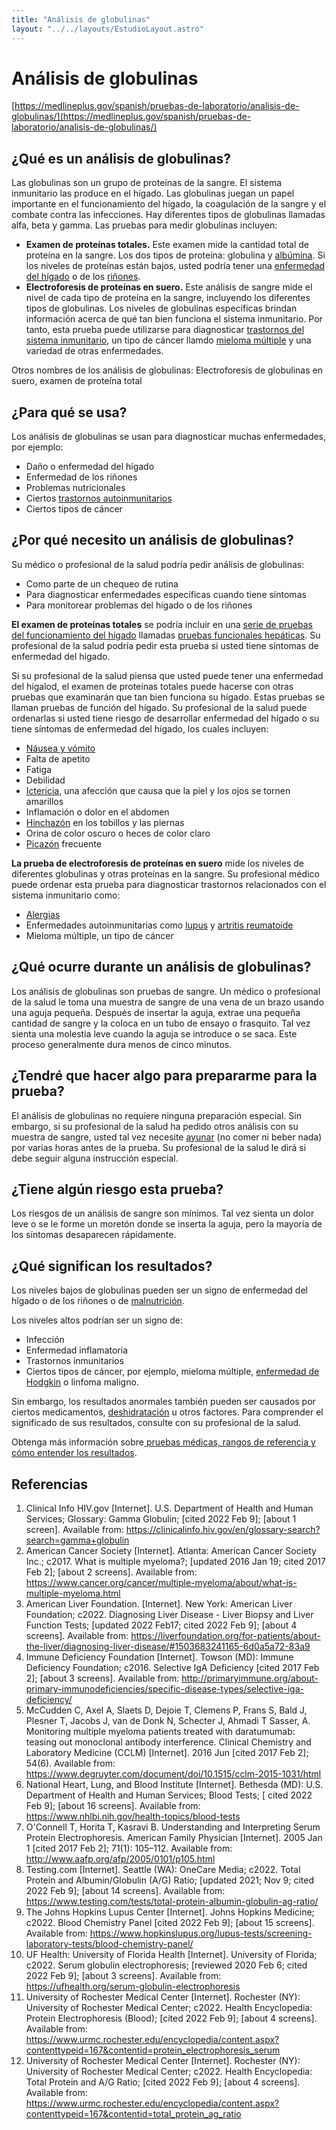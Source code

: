 ```yaml
---
title: "Análisis de globulinas"
layout: "../../layouts/EstudioLayout.astro"
---
```


# Análisis de globulinas

[https://medlineplus.gov/spanish/pruebas-de-laboratorio/analisis-de-globulinas/](https://medlineplus.gov/spanish/pruebas-de-laboratorio/analisis-de-globulinas/)

<h2>¿Qué es un análisis de globulinas?</h2>
<p>Las globulinas son un grupo de proteínas de la sangre. El sistema inmunitario las produce en el hígado. Las globulinas juegan un papel importante en el funcionamiento del hígado, la coagulación de la sangre y el combate contra las infecciones. Hay diferentes tipos de globulinas llamadas alfa, beta y gamma. Las pruebas para medir globulinas incluyen: </p>
<ul>
<li><strong>Examen de proteínas totales.</strong> Este examen mide la cantidad total de proteína en la sangre. Los dos tipos de proteína: globulina y <a data-pid="665" href="https://medlineplus.gov/spanish/pruebas-de-laboratorio/prueba-de-albumina-en-la-sangre/">albúmina</a>. Si los niveles de proteínas están bajos, usted podría tener una <a data-tid="2009" href="https://medlineplus.gov/spanish/liverdiseases.html">enfermedad del hígado</a> o de los <a data-tid="1989" href="https://medlineplus.gov/spanish/kidneydiseases.html">riñones</a>.</li>
<li><strong>Electroforesis de proteínas en suero.</strong> Este análisis de sangre mide el nivel de cada tipo de proteína en la sangre, incluyendo los diferentes tipos de globulinas. Los niveles de globulinas específicas brindan información acerca de qué tan bien funciona el sistema inmunitario. Por tanto, esta prueba puede utilizarse para diagnosticar <a data-tid="1969" href="https://medlineplus.gov/spanish/immunesystemanddisorders.html">trastornos del sistema inmunitario</a>, un tipo de cáncer llamdo <a data-tid="2040" href="https://medlineplus.gov/spanish/multiplemyeloma.html">mieloma múltiple</a> y una variedad de otras enfermedades.</li>
</ul>
<p>Otros nombres de los análisis de globulinas: Electroforesis de globulinas en suero, examen de proteína total</p><h2>¿Para qué se usa?</h2>
<p>Los análisis de globulinas se usan para diagnosticar muchas enfermedades, por ejemplo:</p>
<ul>
<li>Daño o enfermedad del hígado</li>
<li>Enfermedad de los riñones</li>
<li>Problemas nutricionales</li>
<li>Ciertos <a data-tid="1764" href="https://medlineplus.gov/spanish/autoimmunediseases.html">trastornos autoinmunitarios</a></li>
<li>Ciertos tipos de cáncer</li>
</ul><h2>¿Por qué necesito un análisis de globulinas?</h2>
<p>Su médico o profesional de la salud podría pedir análisis de globulinas:</p>
<ul>
<li>Como parte de un chequeo de rutina </li>
<li>Para diagnosticar enfermedades específicas cuando tiene síntomas</li>
<li>Para monitorear problemas del hígado o de los riñones</li>
</ul>
<p><strong>El examen de proteínas totales</strong> se podría incluir en una <a data-pid="6630" href="https://medlineplus.gov/spanish/pruebas-de-laboratorio/panel-metabolico-completo-pmc/">serie de pruebas del funcionamiento del hígado</a> llamadas <a data-pid="6662" href="https://medlineplus.gov/spanish/pruebas-de-laboratorio/pruebas-funcionales-hepaticas/">pruebas funcionales hepáticas</a>. Su profesional de la salud podría pedir esta prueba si usted tiene síntomas de enfermedad del hígado.</p>
<p>Si su profesional de la salud piensa que usted puede tener una enfermedad del hígalod, el examen de proteínas totales puede hacerse con otras pruebas que examinarán que tan bien funciona su hígado. Estas pruebas se llaman pruebas de función del hígado. Su profesional de la salud puede ordenarlas si usted tiene riesgo de desarrollar enfermedad del hígado o su tiene síntomas de enfermedad del hígado, los cuales incluyen:</p>
<ul>
<li><a data-tid="2048" href="https://medlineplus.gov/spanish/nauseaandvomiting.html">Náusea y vómito</a></li>
<li>Falta de apetito</li>
<li>Fatiga</li>
<li>Debilidad</li>
<li><a data-tid="4453" href="https://medlineplus.gov/spanish/jaundice.html">Ictericia</a>, una afección que causa que la piel y los ojos se tornen amarillos</li>
<li>Inflamación o dolor en el abdomen</li>
<li><a data-tid="1879" href="https://medlineplus.gov/spanish/edema.html">Hinchazón</a> en los tobillos y las piernas</li>
<li>Orina de color oscuro o heces de color claro</li>
<li><a data-tid="3068" href="https://medlineplus.gov/spanish/itching.html">Picazón</a> frecuente</li>
</ul>
<p><strong>La prueba de electroforesis de proteínas en suero</strong> mide los niveles de diferentes globulinas y otras proteínas en la sangre. Su profesional médico puede ordenar esta prueba para diagnosticar trastornos relacionados con el sistema inmunitario como:</p>
<ul>
<li><a data-tid="1734" href="https://medlineplus.gov/spanish/allergy.html">Alergias</a></li>
<li>Enfermedades autoinmunitarias como <a data-tid="2014" href="https://medlineplus.gov/spanish/lupus.html">lupus</a> y <a data-tid="2128" href="https://medlineplus.gov/spanish/rheumatoidarthritis.html">artritis reumatoide</a></li>
<li>Mieloma múltiple, un tipo de cáncer</li>
</ul><h2>¿Qué ocurre durante un análisis de globulinas?</h2>
<p>Los análisis de globulinas son pruebas de sangre. Un médico o profesional de la salud le toma una muestra de sangre de una vena de un brazo usando una aguja pequeña. Después de insertar la aguja, extrae una pequeña cantidad de sangre y la coloca en un tubo de ensayo o frasquito. Tal vez sienta una molestia leve cuando la aguja se introduce o se saca. Este proceso generalmente dura menos de cinco minutos.</p><h2>¿Tendré que hacer algo para prepararme para la prueba?</h2>
<p>El análisis de globulinas no requiere ninguna preparación especial. Sin embargo, si su profesional de la salud ha pedido otros análisis con su muestra de sangre, usted tal vez necesite <a data-pid="859" href="https://medlineplus.gov/spanish/pruebas-de-laboratorio/ayunar-para-una-prueba-de-sangre/">ayunar</a> (no comer ni beber nada) por varias horas antes de la prueba. Su profesional de la salud le dirá si debe seguir alguna instrucción especial.</p><h2>¿Tiene algún riesgo esta prueba?</h2>
<p>Los riesgos de un análisis de sangre son mínimos. Tal vez sienta un dolor leve o se le forme un moretón donde se inserta la aguja, pero la mayoría de los síntomas desaparecen rápidamente.</p><h2>¿Qué significan los resultados?</h2>
<p>Los niveles bajos de globulinas pueden ser un signo de enfermedad del hígado o de los riñones o de <a data-tid="5462" href="https://medlineplus.gov/spanish/malnutrition.html">malnutrición</a>.</p>
<p>Los niveles altos podrían ser un signo de:</p>
<ul>
<li>Infección</li>
<li>Enfermedad inflamatoria</li>
<li>Trastornos inmunitarios</li>
<li>Ciertos tipos de cáncer, por ejemplo, mieloma múltiple, <a data-tid="1960" href="https://medlineplus.gov/spanish/hodgkinlymphoma.html">enfermedad de Hodgkin</a> o linfoma maligno.</li>
</ul>
<p>Sin embargo, los resultados anormales también pueden ser causados por ciertos medicamentos, <a data-tid="6052" href="https://medlineplus.gov/spanish/dehydration.html">deshidratación</a> u otros factores. Para comprender el significado de sus resultados, consulte con su profesional de la salud.</p>
<p>Obtenga más información sobre<a data-pid="807" href="https://medlineplus.gov/spanish/pruebas-de-laboratorio/como-entender-sus-resultados-de-pruebas-de-laboratorio/"> pruebas médicas, rangos de referencia y cómo entender los resultados</a>.</p><h2>Referencias</h2>
<ol>
<li>Clinical Info HIV.gov [Internet]. U.S. Department of Health and Human Services; Glossary: Gamma Globulin; [cited 2022 Feb 9]; [about 1 screen]. Available from: <a href="https://clinicalinfo.hiv.gov/en/glossary-search?search=gamma+globulin" target="bibliowin">https://clinicalinfo.hiv.gov/en/glossary-search?search=gamma+globulin</a></li>
<li>American Cancer Society [Internet]. Atlanta: American Cancer Society Inc.; c2017. What is multiple myeloma?; [updated 2016 Jan 19; cited 2017  Feb 2]; [about 2 screens]. Available from: <a href="https://www.cancer.org/cancer/multiple-myeloma/about/what-is-multiple-myeloma.html " target="bibliowin">https://www.cancer.org/cancer/multiple-myeloma/about/what-is-multiple-myeloma.html </a></li>
<li>American Liver Foundation. [Internet]. New York: American Liver Foundation; c2022. Diagnosing Liver Disease - Liver Biopsy and Liver Function Tests; [updated 2022 Feb17; cited 2022 Feb 9]; [about 4 screens]. Available from: <a href="https://liverfoundation.org/for-patients/about-the-liver/diagnosing-liver-disease/#1503683241165-6d0a5a72-83a9" target="bibliowin">https://liverfoundation.org/for-patients/about-the-liver/diagnosing-liver-disease/#1503683241165-6d0a5a72-83a9</a></li>
<li>Immune Deficiency Foundation [Internet]. Towson (MD): Immune Deficiency Foundation; c2016. Selective IgA Deficiency [cited 2017 Feb 2]; [about 3 screens]. Available from: <a href="http://primaryimmune.org/about-primary-immunodeficiencies/specific-disease-types/selective-iga-deficiency/" target="bibliowin">http://primaryimmune.org/about-primary-immunodeficiencies/specific-disease-types/selective-iga-deficiency/</a></li>
<li>McCudden C, Axel A, Slaets D, Dejoie T, Clemens P, Frans S, Bald J, Plesner T, Jacobs J, van de Donk N, Schecter J, Ahmadi T Sasser, A. Monitoring multiple myeloma patients treated with daratumumab: teasing out monoclonal antibody interference. Clinical Chemistry and Laboratory Medicine (CCLM) [Internet]. 2016 Jun [cited 2017 Feb 2]; 54(6). Available from: <a href="https://www.degruyter.com/document/doi/10.1515/cclm-2015-1031/html" target="bibliowin">https://www.degruyter.com/document/doi/10.1515/cclm-2015-1031/html</a></li>
<li>National Heart, Lung, and Blood Institute [Internet]. Bethesda (MD): U.S. Department of Health and Human Services; Blood Tests; [ cited 2022 Feb 9]; [about 16 screens]. Available from: <a href="https://www.nhlbi.nih.gov/health-topics/blood-tests" target="bibliowin">https://www.nhlbi.nih.gov/health-topics/blood-tests</a></li>
<li>O'Connell T, Horita T, Kasravi B. Understanding and Interpreting Serum Protein Electrophoresis. American Family Physician [Internet]. 2005 Jan 1 [cited 2017 Feb 2]; 71(1): 105–112. Available from: <a href="http://www.aafp.org/afp/2005/0101/p105.html" target="bibliowin">http://www.aafp.org/afp/2005/0101/p105.html</a></li>
<li>Testing.com [Internet]. Seattle (WA): OneCare Media; c2022. Total Protein and Albumin/Globulin (A/G) Ratio; [updated 2021; Nov 9; cited 2022 Feb 9]; [about 14 screens]. Available from: <a href="https://www.testing.com/tests/total-protein-albumin-globulin-ag-ratio/" target="bibliowin">https://www.testing.com/tests/total-protein-albumin-globulin-ag-ratio/</a></li>
<li>The Johns Hopkins Lupus Center [Internet]. Johns Hopkins Medicine; c2022. Blood Chemistry Panel [cited 2022 Feb 9]; [about 15 screens].  Available from: <a href="https://www.hopkinslupus.org/lupus-tests/screening-laboratory-tests/blood-chemistry-panel/" target="bibliowin">https://www.hopkinslupus.org/lupus-tests/screening-laboratory-tests/blood-chemistry-panel/</a></li>
<li>UF Health: University of Florida Health [Internet]. University of Florida; c2022. Serum globulin electrophoresis; [reviewed 2020 Feb 6; cited 2022 Feb 9]; [about 3 screens]. Available from: <a href="https://ufhealth.org/serum-globulin-electrophoresis" target="bibliowin">https://ufhealth.org/serum-globulin-electrophoresis</a></li>
<li>University of Rochester Medical Center [Internet]. Rochester (NY): University of Rochester Medical Center; c2022. Health Encyclopedia: Protein Electrophoresis (Blood); [cited 2022 Feb 9]; [about 4 screens]. Available from: <a href="https://www.urmc.rochester.edu/encyclopedia/content.aspx?contenttypeid=167&amp;contentid=protein_electrophoresis_serum" target="bibliowin">https://www.urmc.rochester.edu/encyclopedia/content.aspx?contenttypeid=167&amp;contentid=protein_electrophoresis_serum</a></li>
<li>University of Rochester Medical Center [Internet]. Rochester (NY): University of Rochester Medical Center; c2022. Health Encyclopedia: Total Protein and A/G Ratio; [cited 2022 Feb 9]; [about 4 screens]. Available from: <a href="https://www.urmc.rochester.edu/encyclopedia/content.aspx?contenttypeid=167&amp;contentid=total_protein_ag_ratio" target="bibliowin">https://www.urmc.rochester.edu/encyclopedia/content.aspx?contenttypeid=167&amp;contentid=total_protein_ag_ratio</a></li>

          
        
